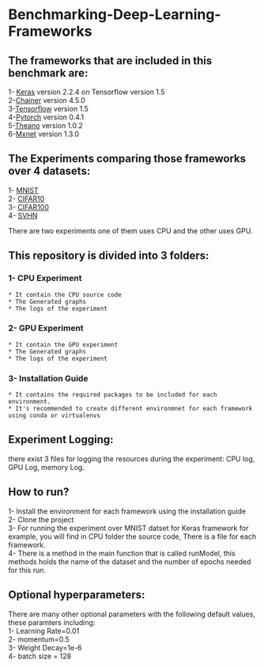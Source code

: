 # Benchmarking-Deep-Learning-Frameworks
## The frameworks that are included in this benchmark are:
  1- [Keras](https://keras.io/) version 2.2.4 on Tensorflow version 1.5 <br /> 
  2-[Chainer](https://docs.chainer.org/en/stable/glance.html) version 4.5.0 <br /> 
  3-[Tensorflow](https://www.tensorflow.org/) version 1.5<br /> 
  4-[Pytorch](https://pytorch.org/) version 0.4.1<br />
  5-[Theano](http://deeplearning.net/software/theano/) version 1.0.2 <br />
  6-[Mxnet](https://mxnet.apache.org/) version 1.3.0<br />

## The Experiments comparing those frameworks over 4 datasets:
  1- [MNIST](http://yann.lecun.com/exdb/mnist/) <br />
  2- [CIFAR10](https://www.cs.toronto.edu/~kriz/cifar.html) <br />
  3- [CIFAR100](https://www.cs.toronto.edu/~kriz/cifar.html) <br />
  4- [SVHN](http://ufldl.stanford.edu/housenumbers/) <br />

There are two experiments one of them uses CPU and the other uses GPU.

## This repository is divided into 3 folders:
 ### 1- CPU Experiment <br />
    * It contain the CPU source code 
    * The Generated graphs 
    * The logs of the experiment 
       
 ### 2- GPU Experiment <br />
    * It contain the GPU experiment 
    * The Generated graphs 
    * The logs of the experiment 
    
 ### 3- Installation Guide <br />
    * It contains the required packages to be included for each environment.
    * It's recommended to create different environmnet for each framework using conda or virtualenvs

  
 ## Experiment Logging:
  there exist 3 files for logging the resources during the experiment: CPU log, GPU Log, memory Log.<br />
  
## How to run? 
 1- Install the environment for each framework using the installation  guide <br />
 2- Clone the project <br />
 3- For running the experiment over MNIST datset for Keras framework for example, you will find in CPU folder the source code, There is a file for each framework. <br />
 4- There is a method in the main function that is called runModel, this methods holds the name of the dataset and the number of       epochs needed for this run.

## Optional hyperparameters:<br />
There are  many other optional parameters with the following default values, these paramters including: <br />
     1- Learning Rate=0.01 <br />
     2- momentum=0.5 <br />
     3- Weight Decay=1e-6 <br />
     4- batch size = 128 <br />

